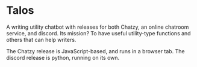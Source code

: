 # Talos
A writing utility chatbot with releases for both Chatzy, an online chatroom service, and discord. Its mission? To have useful utility-type functions and others that can help writers.

The Chatzy release is JavaScript-based, and runs in a browser tab. The discord release is python, running on its own.
